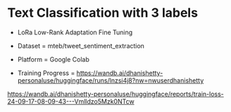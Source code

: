 # Text Classification with 3 labels

- LoRa Low-Rank Adaptation Fine Tuning

- Dataset = mteb/tweet_sentiment_extraction

- Platform = Google Colab

- Training Progress = https://wandb.ai/dhanishetty-personaluse/huggingface/runs/lnzsi4j8?nw=nwuserdhanishetty

https://wandb.ai/dhanishetty-personaluse/huggingface/reports/train-loss-24-09-17-08-09-43---Vmlldzo5Mzk0NTcw

